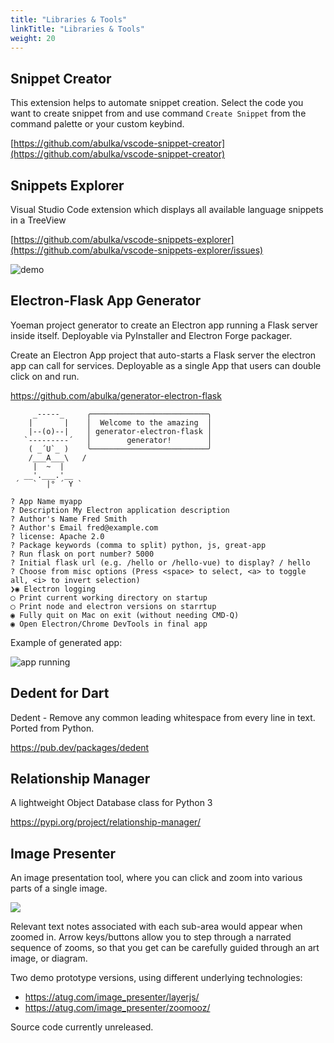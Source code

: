 ```yaml
---
title: "Libraries & Tools"
linkTitle: "Libraries & Tools"
weight: 20
---
```


## Snippet Creator

This extension helps to automate snippet creation. Select the code you want to create snippet from and use command `Create Snippet` from the command palette or your custom keybind.

[https://github.com/abulka/vscode-snippet-creator](https://github.com/abulka/vscode-snippet-creator)

## Snippets Explorer

Visual Studio Code extension which displays all available language snippets in a TreeView

[https://github.com/abulka/vscode-snippets-explorer](https://github.com/abulka/vscode-snippets-explorer/issues)

![demo](https://raw.githubusercontent.com/abulka/vscode-snippets-explorer/master/images/videos/demo1.gif)

## Electron-Flask App Generator

Yoeman project generator to create an Electron app running a Flask server inside itself. Deployable via PyInstaller and Electron Forge packager.

Create an Electron App project that auto-starts a Flask server the electron app can call for services. Deployable as a single App that users can double click on and run.

https://github.com/abulka/generator-electron-flask


         _-----_     ╭──────────────────────────╮
        |       |    │  Welcome to the amazing  │
        |--(o)--|    │ generator-electron-flask │
       `---------´   │        generator!        │
        ( _´U`_ )    ╰──────────────────────────╯
        /___A___\   /
         |  ~  |     
       __'.___.'__   
     ´   `  |° ´ Y ` 

    ? App Name myapp
    ? Description My Electron application description
    ? Author's Name Fred Smith
    ? Author's Email fred@example.com
    ? license: Apache 2.0
    ? Package keywords (comma to split) python, js, great-app
    ? Run flask on port number? 5000
    ? Initial flask url (e.g. /hello or /hello-vue) to display? / hello
    ? Choose from misc options (Press <space> to select, <a> to toggle all, <i> to invert selection)
    ❯◉ Electron logging
    ◯ Print current working directory on startup
    ◯ Print node and electron versions on starrtup
    ◉ Fully quit on Mac on exit (without needing CMD-Q)
    ◉ Open Electron/Chrome DevTools in final app

Example of generated app:

![app running](https://github.com/abulka/generator-electron-flask/raw/main/doco/electron-flask-demo1.gif)

## Dedent for Dart

Dedent - Remove any common leading whitespace from every line in text. Ported from Python.

https://pub.dev/packages/dedent

## Relationship Manager

 A lightweight Object Database class for Python 3

https://pypi.org/project/relationship-manager/

## Image Presenter

An image presentation tool, where you can click and zoom into various parts of a single image.

![](/projects/libraries/images/image-presenter.png)

Relevant text notes associated with each sub-area would appear when zoomed in.  Arrow keys/buttons allow you to step through a narrated sequence of zooms, so that you get can be carefully guided through an art image, or diagram.

Two demo prototype versions, using different underlying technologies:
- https://atug.com/image_presenter/layerjs/
- https://atug.com/image_presenter/zoomooz/

Source code currently unreleased.
